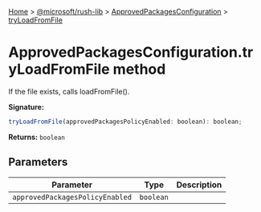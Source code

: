 [Home](./index) &gt; [@microsoft/rush-lib](./rush-lib.md) &gt; [ApprovedPackagesConfiguration](./rush-lib.approvedpackagesconfiguration.md) &gt; [tryLoadFromFile](./rush-lib.approvedpackagesconfiguration.tryloadfromfile.md)

# ApprovedPackagesConfiguration.tryLoadFromFile method

If the file exists, calls loadFromFile().

**Signature:**
```javascript
tryLoadFromFile(approvedPackagesPolicyEnabled: boolean): boolean;
```
**Returns:** `boolean`

## Parameters

|  Parameter | Type | Description |
|  --- | --- | --- |
|  `approvedPackagesPolicyEnabled` | `boolean` |  |

